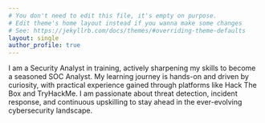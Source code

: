 ```yaml
---
# You don't need to edit this file, it's empty on purpose.
# Edit theme's home layout instead if you wanna make some changes
# See: https://jekyllrb.com/docs/themes/#overriding-theme-defaults
layout: single
author_profile: true
---
```

I am a Security Analyst in training, actively sharpening my skills to become a seasoned SOC Analyst. My learning journey is hands-on and driven by curiosity, with practical experience gained through platforms like Hack The Box and TryHackMe. I am passionate about threat detection, incident response, and continuous upskilling to stay ahead in the ever-evolving cybersecurity landscape.
